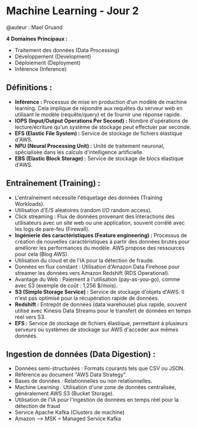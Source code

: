# Machine Learning - Jour 2

@auteur : Mael Gruand

**4 Domaines Principaux :**

- Traitement des données (Data Processing)
- Développement (Development)
- Déploiement (Deployment)
- Inférence (Inference)

## Définitions :

- **Inférence :** Processus de mise en production d'un modèle de machine learning. Cela implique de répondre aux requêtes du serveur web en utilisant le modèle (requête/query) et de fournir une réponse rapide.
- **IOPS (Input/Output Operations Per Second) :** Nombre d'opérations de lecture/écriture qu'un système de stockage peut effectuer par seconde.
- **EFS (Elastic File System) :** Service de stockage de fichiers élastique d'AWS.
- **NPU (Neural Processing Unit) :** Unité de traitement neuronal, spécialisée dans les calculs d'intelligence artificielle.
- **EBS (Elastic Block Storage) :** Service de stockage de blocs élastique d'AWS.

## Entraînement (Training) :

- L'entraînement nécessite l'étiquetage des données (Training Workloads).
- Utilisation d'E/S aléatoires (random I/O random access).
- Click streaming : Flux de données provenant des interactions des utilisateurs avec un site web ou une application, souvent corrélé avec les logs de pare-feu (Firewall).
- **Ingénierie des caractéristiques (Feature engineering) :** Processus de création de nouvelles caractéristiques à partir des données brutes pour améliorer les performances du modèle. AWS propose des ressources pour cela (Blog AWS).
- Utilisation du cloud et de l'IA pour la détection de fraude.
- Données en flux constant : Utilisation d'Amazon Data Firehose pour streamer les données vers Amazon Redshift (RDS Operational).
- Avantage du Web : Paiement à l'utilisation (pay-as-you-go), comme avec S3 (exemple de coût : 1,256 $/mois).
- **S3 (Simple Storage Service) :** Service de stockage d'objets d'AWS. Il n'est pas optimisé pour la récupération rapide de données.
- **Redshift :** Entrepôt de données (data warehouse) plus rapide, souvent utilisé avec Kinesis Data Streams pour le transfert de données en temps réel vers S3.
- **EFS :** Service de stockage de fichiers élastique, permettant à plusieurs serveurs ou systèmes de stockage sur AWS d'accéder aux mêmes données.

## Ingestion de données (Data Digestion) :

- Données semi-structurées : Formats courants tels que CSV ou JSON.
- Référence au document "AWS Data Strategy".
- Bases de données : Relationnelles ou non relationnelles.
- Machine Learning : Utilisation d'une zone de données centralisée, généralement AWS S3 (Bucket Storage).
- Utilisation de l'IA pour l'ingestion de données en temps réel pour la détection de fraud
- Service Apache Kafka (Clusters de machine)
- Amazon --> MSK = Managed Service Kafka

